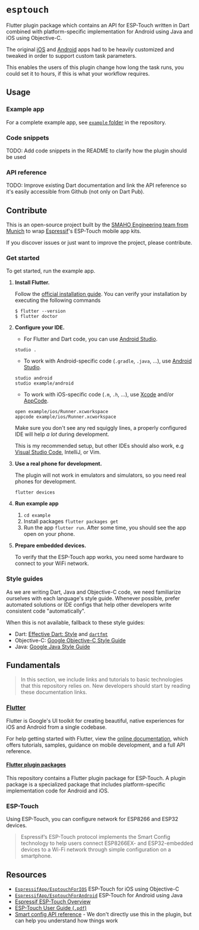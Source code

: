 # `esptouch`

Flutter plugin package which contains an API for ESP-Touch written in Dart combined with platform-specific implementation for Android using Java and iOS using Objective-C.

The original [iOS](https://github.com/EspressifApp/EsptouchForIOS) and [Android](https://github.com/EspressifApp/EsptouchForAndroid) apps had to be heavily customized and tweaked in order to support custom task parameters.

This enables the users of this plugin change how long the task runs, you could set it to hours, if this is what your workflow requires.

## Usage

### Example app

For a complete example app, see [`example` folder](https://github.com/smaho-engineering/esptouch_flutter/tree/master/example) in the repository.

### Code snippets

TODO: Add code snippets in the README to clarify how the plugin should be used

### API reference

TODO: Improve existing Dart documentation and link the API reference so it's easily accessible from Github (not only on Dart Pub).

## Contribute

This is an open-source project built by the [SMAHO Engineering team from Munich](https://smaho.com) to wrap [Espressif](https://github.com/EspressifApp)'s ESP-Touch mobile app kits.

If you discover issues or just want to improve the project, please contribute.

### Get started

To get started, run the example app.

1. **Install Flutter.**
    
    Follow the [official installation guide](https://flutter.dev/docs/get-started/install). You can verify your installation by executing the following commands
    ```
    $ flutter --version
    $ flutter doctor
    ```
2. **Configure your IDE.**

   * For Flutter and Dart code, you can use [Android Studio](https://flutter.dev/docs/development/tools/android-studio).
   ```
   studio .
   ```
   * To work with Android-specific code (`.gradle`, `.java`, ...), use [Android Studio](https://flutter.dev/docs/development/tools/android-studio).
   ```
   studio android
   studio example/android
   ```
   * To work with iOS-specific code (`.m`, `.h`, ...), use [Xcode](https://developer.apple.com/xcode/) and/or [AppCode](https://www.jetbrains.com/objc/).
   ```
   open example/ios/Runner.xcworkspace
   appcode example/ios/Runner.xcworkspace
   ```
   
   Make sure you don't see any red squiggly lines, a properly configured IDE will help *a lot* during development.
   
   This is my recommended setup, but other IDEs should also work, e.g [Visual Studio Code](https://flutter.dev/docs/development/tools/vs-code), IntelliJ, or Vim.

3. **Use a real phone for development.**

   The plugin will not work in emulators and simulators, so you need real phones for development.
   ```
   flutter devices
   ```

4. **Run example app**

    1. `cd example`
    2. Install packages `flutter packages get`
    3. Run the app `flutter run`. After some time, you should see the app open on your phone.

5. **Prepare embedded devices.**

    To verify that the ESP-Touch app works, you need some hardware to connect to your WiFi network.

### Style guides

As we are writing Dart, Java and Objective-C code, we need familiarize ourselves with each language's style guide. Whenever possible, prefer automated solutions or IDE configs that help other developers write consistent code "automatically".

When this is not available, fallback to these style guides:

* Dart: [Effective Dart: Style](https://www.dartlang.org/guides/language/effective-dart/style) and [`dartfmt`](https://github.com/dart-lang/dart_style)
* Objective-C: [Google Objective-C Style Guide](http://google.github.io/styleguide/objcguide.html)
* Java: [Google Java Style Guide](https://google.github.io/styleguide/javaguide.html)

## Fundamentals

> In this section, we include links and tutorials to basic technologies that this repository relies on. New developers should start by reading these documentation links.

### [Flutter](https://flutter.io/)

Flutter is Google's UI toolkit for creating beautiful, native experiences for iOS and Android from a single codebase.

For help getting started with Flutter, view the [online documentation](https://flutter.io/docs), which offers tutorials, samples, guidance on mobile development, and a full API reference.

#### [Flutter plugin packages](https://flutter.io/developing-packages/)

This repository contains a Flutter plugin package for ESP-Touch. A plugin package is a specialized package that includes platform-specific implementation code for Android and iOS.


### ESP-Touch

Using ESP-Touch, you can configure network for ESP8266 and ESP32 devices.

> Espressif’s ESP-Touch protocol implements the Smart Config technology to help users connect ESP8266EX- and ESP32-embedded devices to a Wi-Fi network through simple configuration on a smartphone.

## Resources

* [`EspressifApp/EsptouchForIOS`](https://github.com/EspressifApp/EsptouchForIOS) ESP-Touch for iOS using Objective-C
* [`EspressifApp/EsptouchForAndroid`](https://github.com/EspressifApp/EsptouchForAndroid) ESP-Touch for Android using Java
* [Espressif ESP-Touch Overview](https://www.espressif.com/en/products/software/esp-touch/overview)
* [ESP-Touch User Guide (`.pdf`)](https://www.espressif.com/sites/default/files/documentation/esp-touch_user_guide_en.pdf)
* [Smart config API reference](https://docs.espressif.com/projects/esp-idf/en/latest/api-reference/network/esp_smartconfig.html) - We don't directly use this in the plugin, but can help you understand how things work

